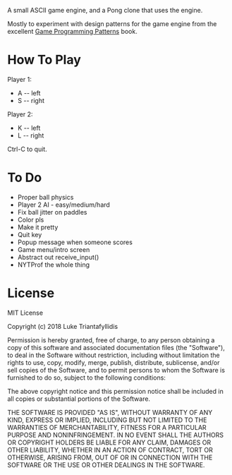 A small ASCII game engine, and a Pong clone that uses the engine.

Mostly to experiment with design patterns for the game engine from the
excellent [Game Programming Patterns](http://gameprogrammingpatterns.com/)
book.

# How To Play

Player 1:
* A -- left
* S -- right

Player 2:
* K -- left
* L -- right

Ctrl-C to quit.

# To Do

* Proper ball physics
* Player 2 AI - easy/medium/hard
* Fix ball jitter on paddles
* Color pls
* Make it pretty
* Quit key
* Popup message when someone scores
* Game menu/intro screen
* Abstract out receive\_input()
* NYTProf the whole thing

# License

MIT License

Copyright (c) 2018 Luke Triantafyllidis

Permission is hereby granted, free of charge, to any person obtaining a copy
of this software and associated documentation files (the "Software"), to deal
in the Software without restriction, including without limitation the rights
to use, copy, modify, merge, publish, distribute, sublicense, and/or sell
copies of the Software, and to permit persons to whom the Software is
furnished to do so, subject to the following conditions:

The above copyright notice and this permission notice shall be included in all
copies or substantial portions of the Software.

THE SOFTWARE IS PROVIDED "AS IS", WITHOUT WARRANTY OF ANY KIND, EXPRESS OR
IMPLIED, INCLUDING BUT NOT LIMITED TO THE WARRANTIES OF MERCHANTABILITY,
FITNESS FOR A PARTICULAR PURPOSE AND NONINFRINGEMENT. IN NO EVENT SHALL THE
AUTHORS OR COPYRIGHT HOLDERS BE LIABLE FOR ANY CLAIM, DAMAGES OR OTHER
LIABILITY, WHETHER IN AN ACTION OF CONTRACT, TORT OR OTHERWISE, ARISING FROM,
OUT OF OR IN CONNECTION WITH THE SOFTWARE OR THE USE OR OTHER DEALINGS IN THE
SOFTWARE.
